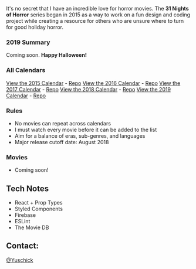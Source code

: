 <!-- [![31 Nights of Horror 2018](https://github.com/yuschick/31-Nights-of-Horror-2018/raw/master/materials/header.jpg)](http://yuschick.github.io/31-Nights-of-Horror-2018/) -->

It's no secret that I have an incredible love for horror movies. The **31 Nights of Horror** series began in 2015 as a way to work on a fun design and coding project while creating a resource for others who are unsure where to turn for good holiday horror.

### 2019 Summary
Coming soon. **Happy Halloween!**

<!-- [![31 Nights of Horror 2018](https://raw.githubusercontent.com/yuschick/31-Nights-of-Horror-2018/master/src/images/screenshot.gif)](http://yuschick.github.io/31-Nights-of-Horror-2018)   -->

### All Calendars
[View the 2015 Calendar](http://yuschick.github.io/31-Nights-of-Horror-2015/) - [Repo](https://github.com/yuschick/31-Nights-of-Horror-2015)
[View the 2016 Calendar](http://www.danyuschick.com/31-nights-of-horror/) - [Repo](https://github.com/yuschick/31-Nights-of-Horror-2016)
[View the 2017 Calendar](http://yuschick.github.io/31-Nights-of-Horror-2017) - [Repo](https://github.com/yuschick/31-Nights-of-Horror-2017)
[View the 2018 Calendar](http://yuschick.github.io/31-Nights-of-Horror-2018) - [Repo](https://github.com/yuschick/31-Nights-of-Horror-2018)
[View the 2019 Calendar](http://yuschick.github.io/31-Nights-of-Horror-2019) - [Repo](https://github.com/yuschick/31-Nights-of-Horror-2019)

### Rules
- No movies can repeat across calendars
- I must watch every movie before it can be added to the list
- Aim for a balance of eras, sub-genres, and languages
- Major release cutoff date: August 2018

### Movies
- Coming soon!

## Tech Notes
- React + Prop Types
- Styled Components
- Firebase
- ESLint
- The Movie DB

## Contact:
[@Yuschick](http://www.twitter.com/yuschick)